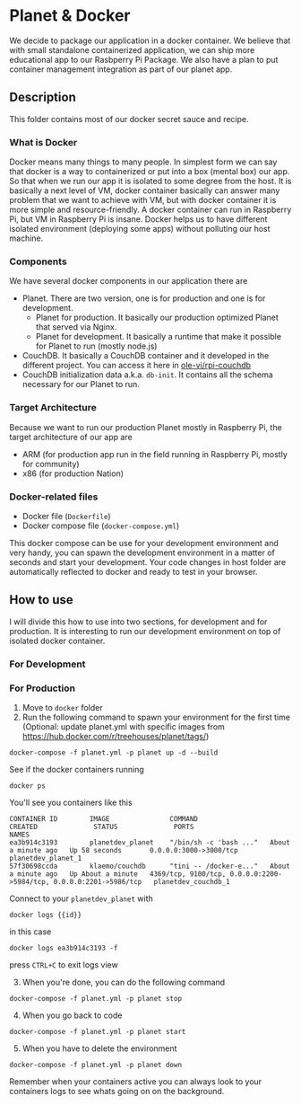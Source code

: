 # Planet & Docker
We decide to package our application in a docker container. We believe that with small standalone containerized application, we can ship more educational app to our Rasbperry Pi Package. We also have a plan to put container management integration as part of our planet app.

## Description
This folder contains most of our docker secret sauce and recipe.

### What is Docker
Docker means many things to many people. In simplest form we can say that docker is a way to containerized or put into a box (mental box) our app. So that when we run our app it is isolated to some degree from the host. It is basically a next level of VM, docker container basically can answer many problem that we want to achieve with VM, but with docker container it is more simple and resource-friendly. A docker container can run in Raspberry Pi, but VM in Raspberry Pi is insane. Docker helps us to have different isolated environment (deploying some apps) without polluting our host machine.

### Components
We have several docker components in our application there are
* Planet. There are two version, one is for production and one is for development.
  * Planet for production. It basically our production optimized Planet that served via Nginx.
  * Planet for development. It basically a runtime that make it possible for Planet to run (mostly node.js)
* CouchDB. It basically a CouchDB container and it developed in the different project. You can access it here in [ole-vi/rpi-couchdb](https://github.com/ole-vi/rpi-couchdb)
* CouchDB initialization data a.k.a. `db-init`. It contains all the schema necessary for our Planet to run.

### Target Architecture
Because we want to run our production Planet mostly in Raspberry Pi, the target architecture of our app are
* ARM (for production app run in the field running in Raspberry Pi, mostly for community)
* x86 (for production Nation)

### Docker-related files
* Docker file (`Dockerfile`)
* Docker compose file (`docker-compose.yml`)

This docker compose can be use for your development environment and very handy, you can spawn the development environment in a matter of seconds and start your development. Your code changes in host folder are automatically reflected to docker and ready to test in your browser.

## How to use
I will divide this how to use into two sections, for development and for production. It is interesting to run our development environment on top of isolated docker container.

### For Development

### For Production

1. Move to `docker` folder
2. Run the following command to spawn your environment for the first time
   (Optional: update planet.yml with specific images from https://hub.docker.com/r/treehouses/planet/tags/)

```
docker-compose -f planet.yml -p planet up -d --build
```

See if the docker containers running

```
docker ps
```

You'll see you containers like this

```
CONTAINER ID        IMAGE               COMMAND                  CREATED              STATUS              PORTS                                                                NAMES
ea3b914c3193        planetdev_planet    "/bin/sh -c 'bash ..."   About a minute ago   Up 58 seconds       0.0.0.0:3000->3000/tcp                                               planetdev_planet_1
57f30698ccda        klaemo/couchdb      "tini -- /docker-e..."   About a minute ago   Up About a minute   4369/tcp, 9100/tcp, 0.0.0.0:2200->5984/tcp, 0.0.0.0:2201->5986/tcp   planetdev_couchdb_1
```

Connect to your `planetdev_planet` with

```
docker logs {{id}}
```

in this case

```
docker logs ea3b914c3193 -f
```

press `CTRL+C` to exit logs view

3. When you're done, you can do the following command

```
docker-compose -f planet.yml -p planet stop
```

4. When you go back to code

```
docker-compose -f planet.yml -p planet start
```

5. When you have to delete the environment

```
docker-compose -f planet.yml -p planet down
```

Remember when your containers active you can always look to your containers logs to see whats going on on the background.
